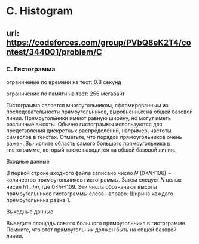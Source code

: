 # C. Histogram
## url: https://codeforces.com/group/PVbQ8eK2T4/contest/344001/problem/C

### C. Гистограмма
ограничение по времени на тест: 0.8 секунд

ограничение по памяти на тест: 256 мегабайт

Гистограмма является многоугольником, сформированным из последовательности прямоугольников, выровненных на общей базовой линии. Прямоугольники имеют равную ширину, но могут иметь различные высоты. Обычно гистограммы используются для представления дискретных распределений, например, частоты символов в текстах. Отметьте, что порядок прямоугольников очень важен. Вычислите область самого большого прямоугольника в гистограмме, который также находится на общей базовой линии.

Входные данные

В первой строке входного файла записано число 𝑁 (0<𝑁≤106)  − количество прямоугольников гистограммы. Затем следует 𝑁 целых чисел ℎ1…ℎ𝑛, где 0≤ℎ𝑖≤109. Эти числа обозначают высоты прямоугольников гистограммы слева направо. Ширина каждого прямоугольника равна 1.

Выходные данные

Выведите площадь самого большого прямоугольника в гистограмме. Помните, что этот прямоугольник должен быть на общей базовой линии.
